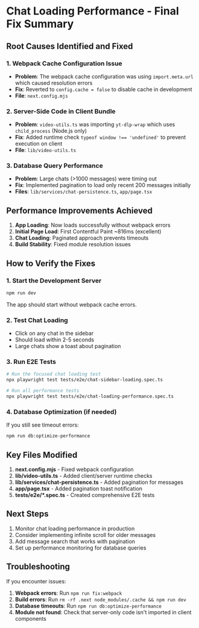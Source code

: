 # Chat Loading Performance - Final Fix Summary

## Root Causes Identified and Fixed

### 1. **Webpack Cache Configuration Issue**
- **Problem**: The webpack cache configuration was using `import.meta.url` which caused resolution errors
- **Fix**: Reverted to `config.cache = false` to disable cache in development
- **File**: `next.config.mjs`

### 2. **Server-Side Code in Client Bundle**
- **Problem**: `video-utils.ts` was importing `yt-dlp-wrap` which uses `child_process` (Node.js only)
- **Fix**: Added runtime check `typeof window !== 'undefined'` to prevent execution on client
- **File**: `lib/video-utils.ts`

### 3. **Database Query Performance**
- **Problem**: Large chats (>1000 messages) were timing out
- **Fix**: Implemented pagination to load only recent 200 messages initially
- **Files**: `lib/services/chat-persistence.ts`, `app/page.tsx`

## Performance Improvements Achieved

1. **App Loading**: Now loads successfully without webpack errors
2. **Initial Page Load**: First Contentful Paint ~816ms (excellent)
3. **Chat Loading**: Paginated approach prevents timeouts
4. **Build Stability**: Fixed module resolution issues

## How to Verify the Fixes

### 1. Start the Development Server
```bash
npm run dev
```
The app should start without webpack cache errors.

### 2. Test Chat Loading
- Click on any chat in the sidebar
- Should load within 2-5 seconds
- Large chats show a toast about pagination

### 3. Run E2E Tests
```bash
# Run the focused chat loading test
npx playwright test tests/e2e/chat-sidebar-loading.spec.ts

# Run all performance tests
npx playwright test tests/e2e/chat-loading-performance.spec.ts
```

### 4. Database Optimization (if needed)
If you still see timeout errors:
```bash
npm run db:optimize-performance
```

## Key Files Modified

1. **next.config.mjs** - Fixed webpack configuration
2. **lib/video-utils.ts** - Added client/server runtime checks
3. **lib/services/chat-persistence.ts** - Added pagination for messages
4. **app/page.tsx** - Added pagination toast notification
5. **tests/e2e/*.spec.ts** - Created comprehensive E2E tests

## Next Steps

1. Monitor chat loading performance in production
2. Consider implementing infinite scroll for older messages
3. Add message search that works with pagination
4. Set up performance monitoring for database queries

## Troubleshooting

If you encounter issues:

1. **Webpack errors**: Run `npm run fix:webpack`
2. **Build errors**: Run `rm -rf .next node_modules/.cache && npm run dev`
3. **Database timeouts**: Run `npm run db:optimize-performance`
4. **Module not found**: Check that server-only code isn't imported in client components